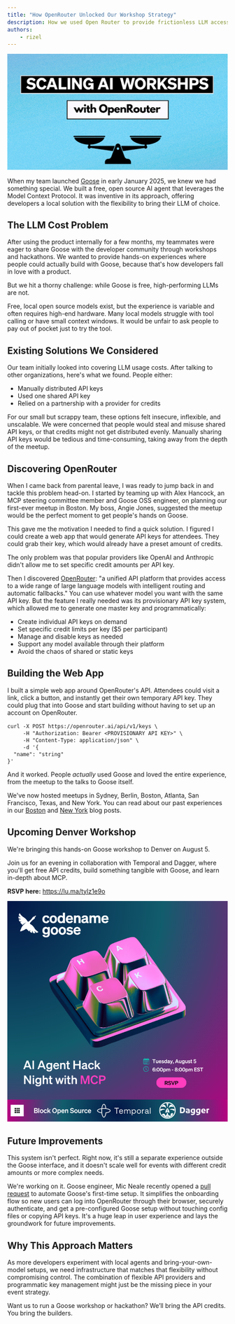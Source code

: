 ```yaml
---
title: "How OpenRouter Unlocked Our Workshop Strategy"
description: How we used Open Router to provide frictionless LLM access for Goose workshops
authors: 
    - rizel
---
```


![Scaling AI Workshops](scaling-ai-workshops-open-router.png)


When my team launched [Goose](/) in early January 2025, we knew we had something special. We built a free, open source AI agent that leverages the Model Context Protocol. It was inventive in its approach, offering developers a local solution with the flexibility to bring their LLM of choice.

## The LLM Cost Problem

After using the product internally for a few months, my teammates were eager to share Goose with the developer community through workshops and hackathons. We wanted to provide hands-on experiences where people could actually build with Goose, because that's how developers fall in love with a product.

But we hit a thorny challenge: while Goose is free, high-performing LLMs are not.

<!--truncate-->

Free, local open source models exist, but the experience is variable and often requires high-end hardware. Many local models struggle with tool calling or have small context windows. It would be unfair to ask people to pay out of pocket just to try the tool.

## Existing Solutions We Considered

Our team initially looked into covering LLM usage costs. After talking to other organizations, here's what we found. People either:

* Manually distributed API keys  
* Used one shared API key  
* Relied on a partnership with a provider for credits

For our small but scrappy team, these options felt insecure, inflexible, and unscalable. We were concerned that people would steal and misuse shared API keys, or that credits might not get distributed evenly. Manually sharing API keys would be tedious and time-consuming, taking away from the depth of the meetup.

## Discovering OpenRouter

When I came back from parental leave, I was ready to jump back in and tackle this problem head-on. I started by teaming up with Alex Hancock, an MCP steering committee member and Goose OSS engineer, on planning our first-ever meetup in Boston. My boss, Angie Jones, suggested the meetup would be the perfect moment to get people's hands on Goose.

This gave me the motivation I needed to find a quick solution. I figured I could create a web app that would generate API keys for attendees. They could grab their key, which would already have a preset amount of credits.

The only problem was that popular providers like OpenAI and Anthropic didn't allow me to set specific credit amounts per API key.

Then I discovered [OpenRouter](https://openrouter.ai/): "a unified API platform that provides access to a wide range of large language models with intelligent routing and automatic fallbacks." You can use whatever model you want with the same API key. But the feature I really needed was its provisionary API key system, which allowed me to generate one master key and programmatically:

* Create individual API keys on demand  
* Set specific credit limits per key ($5 per participant)  
* Manage and disable keys as needed  
* Support any model available through their platform  
* Avoid the chaos of shared or static keys

## Building the Web App

I built a simple web app around OpenRouter's API. Attendees could visit a link, click a button, and instantly get their own temporary API key. They could plug that into Goose and start building without having to set up an account on OpenRouter.

```shell
curl -X POST https://openrouter.ai/api/v1/keys \
     -H "Authorization: Bearer <PROVISIONARY API KEY>" \
     -H "Content-Type: application/json" \
     -d '{
  "name": "string"
}'
```

And it worked. People *actually* used Goose and loved the entire experience, from the meetup to the talks to Goose itself.

We've now hosted meetups in Sydney, Berlin, Boston, Atlanta, San Francisco, Texas, and New York. You can read about our past experiences in our [Boston](/blog/2025-03-21-goose-boston-meetup/index.mdx) and [New York](/blog/2025-04-17-goose-goes-to-NY/index.mdx) blog posts.

## Upcoming Denver Workshop

We're bringing this hands-on Goose workshop to Denver on August 5.

Join us for an evening in collaboration with Temporal and Dagger, where you'll get free API credits, build something tangible with Goose, and learn in-depth about MCP.

**RSVP here:** https://lu.ma/tylz1e9o

![denver](denver.png)

## Future Improvements

This system isn't perfect. Right now, it's still a separate experience outside the Goose interface, and it doesn't scale well for events with different credit amounts or more complex needs.

We're working on it. Goose engineer, Mic Neale recently opened a [pull request](https://github.com/block/goose/pull/3507) to automate Goose's first-time setup. It simplifies the onboarding flow so new users can log into OpenRouter through their browser, securely authenticate, and get a pre-configured Goose setup without touching config files or copying API keys. It's a huge leap in user experience and lays the groundwork for future improvements.

## Why This Approach Matters

As more developers experiment with local agents and bring-your-own-model setups, we need infrastructure that matches that flexibility without compromising control. The combination of flexible API providers and programmatic key management might just be the missing piece in your event strategy.

Want us to run a Goose workshop or hackathon? We’ll bring the API credits. You bring the builders. 


<head>
  <meta property="og:title" content="How OpenRouter Unlocked Our Workshop Strategy" />
  <meta property="og:type" content="article" />
  <meta property="og:url" content="https://block.github.io/goose/blog/2025/07/29/openrouter-unlocks-workshops" />
  <meta property="og:description" content="How we used Open Router to provide frictionless LLM access for Goose workshops" />
  <meta property="og:image" content="https://block.github.io/goose/assets/images/scaling-ai-workshops-open-router-2af052d2b72f502ba14b06c4d784c0cc.png" />
  <meta name="twitter:card" content="summary_large_image" />
  <meta property="twitter:domain" content="block.github.io/goose" />
  <meta name="twitter:title" content="How OpenRouter Unlocked Our Workshop Strategy" />
  <meta name="twitter:description" content="How we used Open Router to provide frictionless LLM access for Goose workshops" />
  <meta name="twitter:image" content="https://block.github.io/goose/assets/images/scaling-ai-workshops-open-router-2af052d2b72f502ba14b06c4d784c0cc.png" />
</head>


